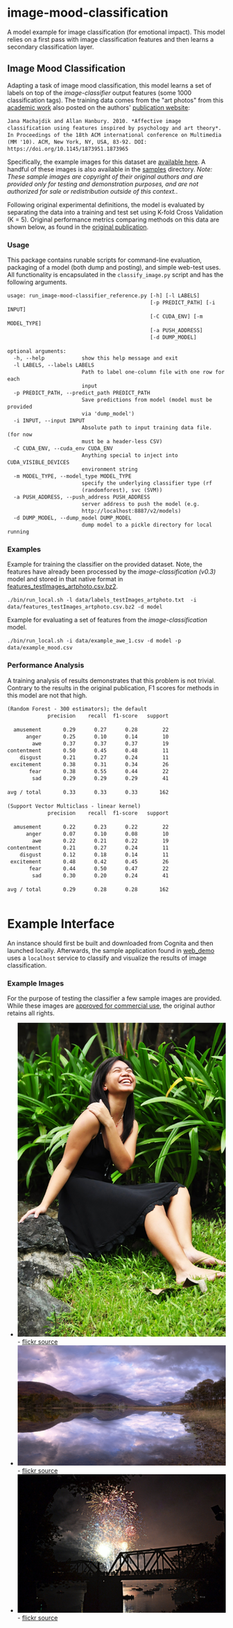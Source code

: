 # image-mood-classification
A model example for image classification (for emotional impact).  This model
relies on a first pass with image classification features and then learns
a secondary classification layer.

## Image Mood Classification
Adapting a task of image mood classification, this model learns a set of
labels on top of the *image-classifier* output features (some 1000 classification tags).
The training data comes from the "art photos" from this [academic work](https://dl.acm.org/citation.cfm?id=1873965)
also posted on the authors' [publication website](http://www.imageemotion.org/):

    Jana Machajdik and Allan Hanbury. 2010. *Affective image classification using features inspired by psychology and art theory*. In Proceedings of the 18th ACM international conference on Multimedia (MM '10). ACM, New York, NY, USA, 83-92. DOI: https://doi.org/10.1145/1873951.1873965

Specifically, the example images for this dataset are [available here](http://www.imageemotion.org/testImages_artphoto.zip).
A handful of these images is also available in the [samples](data/samples) directory.
*Note: These sample images are copyright of their original authors and are provided
only for testing and demonstration purposes, and are not authorized for sale or redistribution
outside of this context.*.

Following original experimental definitions, the model is evaluated by
separating the data into a training and test set using K-fold Cross Validation (K = 5).
Original performance metrics comparing methods on this data are shown
below, as found in the [original publication](https://dl.acm.org/citation.cfm?id=1873965).


### Usage
This package contains runable scripts for command-line evaluation,
packaging of a model (both dump and posting), and simple web-test
uses.   All functionality is encapsulated in the `classify_image.py`
script and has the following arguments.

```
usage: run_image-mood-classifier_reference.py [-h] [-l LABELS]
                                              [-p PREDICT_PATH] [-i INPUT]
                                              [-C CUDA_ENV] [-m MODEL_TYPE]
                                              [-a PUSH_ADDRESS]
                                              [-d DUMP_MODEL]

optional arguments:
  -h, --help            show this help message and exit
  -l LABELS, --labels LABELS
                        Path to label one-column file with one row for each
                        input
  -p PREDICT_PATH, --predict_path PREDICT_PATH
                        Save predictions from model (model must be provided
                        via 'dump_model')
  -i INPUT, --input INPUT
                        Absolute path to input training data file. (for now
                        must be a header-less CSV)
  -C CUDA_ENV, --cuda_env CUDA_ENV
                        Anything special to inject into CUDA_VISIBLE_DEVICES
                        environment string
  -m MODEL_TYPE, --model_type MODEL_TYPE
                        specify the underlying classifier type (rf
                        (randomforest), svc (SVM))
  -a PUSH_ADDRESS, --push_address PUSH_ADDRESS
                        server address to push the model (e.g.
                        http://localhost:8887/v2/models)
  -d DUMP_MODEL, --dump_model DUMP_MODEL
                        dump model to a pickle directory for local running
```


### Examples
Example for training the classifier on the provided dataset. Note, the
features have already been processed by the *image-classification (v0.3)*
model and stored in that native format in [features_testImages_artphoto.csv.bz2](data/features_testImages_artphoto.csv.bz2).
```
./bin/run_local.sh -l data/labels_testImages_artphoto.txt  -i data/features_testImages_artphoto.csv.bz2 -d model
```

Example for evaluating a set of features from the *image-classification*
model.
```
./bin/run_local.sh -i data/example_awe_1.csv -d model -p data/example_mood.csv
```

### Performance Analysis
A training analysis of results demonstrates that this problem is not trivial.
Contrary to the results in the original publication, F1 scores for
methods in this model are not that high.
```
(Random Forest - 300 estimators); the default
             precision    recall  f1-score   support

  amusement       0.29      0.27      0.28        22
      anger       0.25      0.10      0.14        10
        awe       0.37      0.37      0.37        19
contentment       0.50      0.45      0.48        11
    disgust       0.21      0.27      0.24        11
 excitement       0.38      0.31      0.34        26
       fear       0.38      0.55      0.44        22
        sad       0.29      0.29      0.29        41

avg / total       0.33      0.33      0.33       162

(Support Vector Multiclass - linear kernel)
             precision    recall  f1-score   support

  amusement       0.22      0.23      0.22        22
      anger       0.07      0.10      0.08        10
        awe       0.22      0.21      0.22        19
contentment       0.21      0.27      0.24        11
    disgust       0.12      0.18      0.14        11
 excitement       0.48      0.42      0.45        26
       fear       0.44      0.50      0.47        22
        sad       0.30      0.20      0.24        41

avg / total       0.29      0.28      0.28       162


```

# Example Interface
An instance should first be built and downloaded from Cognita and then
launched locally.  Afterwards, the sample application found in 
[web_demo](web_demo) uses a `localhost` service to classify
and visualize the results of image classification.

### Example Images
For the purpose of testing the classifier a few sample images are provided.
While these images are [approved for commercial use](https://creativecommons.org/licenses/by-nd/2.0/),
the original author retains all rights.

* ![happy 1](data/example_happy_1.jpg) - [flickr source](https://flic.kr/p/73ZzcE)
* ![awe 1](data/example_awe_1.jpg) - [flickr source](https://flic.kr/p/RLzkvA)
* ![excitement 1](data/example_excitement_1.jpg) - [flickr source](https://flic.kr/p/fN8y4d)
